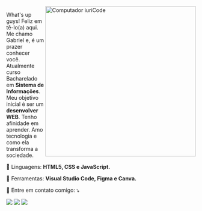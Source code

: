 <img src="https://raw.githubusercontent.com/MicaelliMedeiros/micaellimedeiros/master/image/computer-illustration.png" min-width="400px" max-width="400px" width="400px" align="right" alt="Computador iuriCode">

<p align="left"> 
What's up guys! Feliz em tê-lo(a) aqui. Me chamo Gabriel e, é um prazer conhecer você. Atualmente curso Bacharelado em <strong>Sistema de Informações</strong>.Meu objetivo inicial é ser um <strong>desenvolver WEB</strong>. Tenho afinidade em aprender. Amo tecnologia e como ela transforma a sociedade.

<p align="left">
  🦄 Linguagens: <strong>HTML5, CSS e JavaScript.</strong>
</p>

<p align="left">
  💼 Ferramentas: <strong>Visual Studio Code, Figma e Canva.</strong>
</p>

<p align="left">
  💌 Entre em contato comigo: ⤵️
</p>

<p align="left">
  <a href="mailto:lucasgabrielgt758@gmail.com" target="_blank" rel="noopener noreferrer" alt="Gmail">
  <img src="https://img.shields.io/badge/-Gmail-FF0000?style=flat-square&labelColor=FF0000&logo=gmail&logoColor=white&link=lucasgabrielgt758@gmail.com" /></a>

  <a href="https://www.linkedin.com/in/gabriel-l-a551a2188/" target="_blank" rel="noopener noreferrer"  alt="Linkedin">
  <img src="https://img.shields.io/badge/-Linkedin-0e76a8?style=flat-square&logo=Linkedin&logoColor=white&link=https://www.linkedin.com/in/gabriel-l-a551a2188/" /></a>


  <a href="https://www.instagram.com/silv.gabriel_/" target="_blank" rel="noopener noreferrer" alt="Instagram">
  <img src="https://img.shields.io/badge/-Instagram-DF0174?style=flat-square&labelColor=DF0174&logo=instagram&logoColor=white&link=https://www.instagram.com/silv.gabriel_/"/></a>
</p>  
